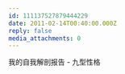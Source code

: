 ```yaml
---
id: 111137527879444229
date: 2011-02-14T00:40:00.000Z
reply: false
media_attachments: 0
---
```


我的自我解剖报告 - 九型性格 ​​​​

